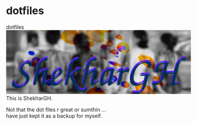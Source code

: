 # dotfiles
dotfiles
<a href="http://shekhargh.github.io" link="black" >
<img src="https://raw.githubusercontent.com/ShekharGH/ShekharGH.github.io/master/icon.png">
</a>
This is ShekharGH.<p>
Not that the dot files r great or sumthin ... <br>
have just kept it as a backup for myself. 

